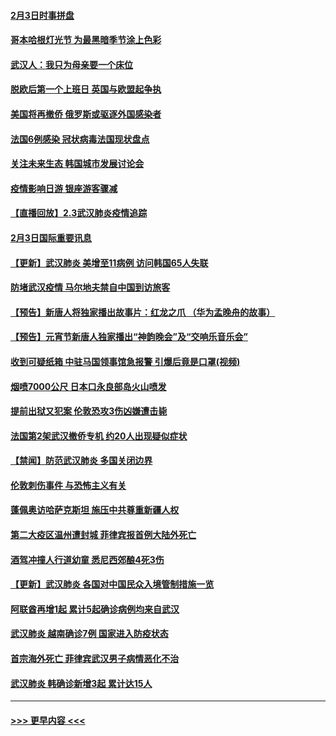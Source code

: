 #### [2月3日时事拼盘](../pages/prog202/a102768402.md?t=02040922) 
#### [哥本哈根灯光节 为最黑暗季节涂上色彩](../pages/prog202/a102768369.md?t=02040922) 
#### [武汉人：我只为母亲要一个床位](../pages/prog202/a102768250.md?t=02040922) 
#### [脱欧后第一个上班日 英国与欧盟起争执](../pages/prog202/a102768252.md?t=02040922) 
#### [美国将再撤侨 俄罗斯或驱逐外国感染者](../pages/prog202/a102768247.md?t=02040922) 
#### [法国6例感染 冠状病毒法国现状盘点](../pages/prog202/a102768157.md?t=02040922) 
#### [关注未来生态 韩国城市发展讨论会](../pages/prog202/a102768153.md?t=02040922) 
#### [疫情影响日游 银座游客骤减](../pages/prog202/a102768160.md?t=02040922) 
#### [【直播回放】2.3武汉肺炎疫情追踪](../pages/prog202/a102768128.md?t=02040922) 
#### [2月3日国际重要讯息](../pages/prog202/a102767896.md?t=02040922) 
#### [【更新】武汉肺炎 美增至11病例 访问韩国65人失联](../pages/prog202/a102758911.md?t=02040922) 
#### [防堵武汉疫情 马尔地夫禁自中国到访旅客](../pages/prog202/a102767847.md?t=02040922) 
#### [【预告】新唐人将独家播出故事片：红龙之爪 （华为孟晚舟的故事）](../pages/prog202/a102767728.md?t=02040922) 
#### [【预告】元宵节新唐人独家播出“神韵晚会”及“交响乐音乐会”](../pages/prog202/a102767674.md?t=02040922) 
#### [收到可疑纸箱 中驻马国领事馆急报警 引爆后竟是口罩(视频)](../pages/prog202/a102767695.md?t=02040922) 
#### [烟喷7000公尺 日本口永良部岛火山喷发](../pages/prog202/a102767687.md?t=02040922) 
#### [提前出狱又犯案 伦敦恐攻3伤凶嫌遭击毙](../pages/prog202/a102767635.md?t=02040922) 
#### [法国第2架武汉撤侨专机 约20人出现疑似症状](../pages/prog202/a102767617.md?t=02040922) 
#### [【禁闻】防范武汉肺炎  多国关闭边界](../pages/prog202/a102767542.md?t=02040922) 
#### [伦敦刺伤事件 与恐怖主义有关](../pages/prog202/a102767509.md?t=02040922) 
#### [蓬佩奥访哈萨克斯坦 施压中共尊重新疆人权](../pages/prog202/a102767395.md?t=02040922) 
#### [第二大疫区温州遭封城 菲律宾报首例大陆外死亡](../pages/prog202/a102767388.md?t=02040922) 
#### [酒驾冲撞人行道幼童 悉尼西郊酿4死3伤](../pages/prog202/a102767238.md?t=02040922) 
#### [【更新】武汉肺炎 各国对中国民众入境管制措施一览](../pages/prog202/a102767170.md?t=02040922) 
#### [阿联酋再增1起 累计5起确诊病例均来自武汉](../pages/prog202/a102767207.md?t=02040922) 
#### [武汉肺炎 越南确诊7例 国家进入防疫状态](../pages/prog202/a102767186.md?t=02040922) 
#### [首宗海外死亡 菲律宾武汉男子病情恶化不治](../pages/prog202/a102767150.md?t=02040922) 
#### [武汉肺炎 韩确诊新增3起 累计达15人](../pages/prog202/a102767132.md?t=02040922) 

----
#### [ >>> 更早内容 <<< ](../indexes/prog202-earlier.md)
